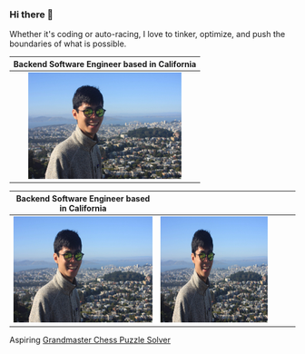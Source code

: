 ### Hi there 👋

<!--
**zhangj150/zhangj150** is a ✨ _special_ ✨ repository because its `README.md` (this file) appears on your GitHub profile.

Here are some ideas to get you started:

- 🔭 I’m currently working on ...
- 🌱 I’m currently learning ...
- 👯 I’m looking to collaborate on ...
- 🤔 I’m looking for help with ...
- 💬 Ask me about ...
- 📫 How to reach me: ...
- 😄 Pronouns: ...
- ⚡ Fun fact: ...
-->

Whether it's coding or auto-racing, I love to tinker, optimize, and push the boundaries of what is possible.

| Backend Software Engineer based in California |
|:--:|
| <img src="https://github.com/zhangj150/zhangj150/blob/master/picOfMETwinPeaks.JPG" width="270" height="187.5"/> |

| Backend Software Engineer based in California  |   |   |   |   |
|---|---|---|---|---|
|  <img src="https://github.com/zhangj150/zhangj150/blob/master/picOfMETwinPeaks.JPG" width="270" height="187.5"/> | <img src="https://github.com/zhangj150/zhangj150/blob/master/picOfMETwinPeaks.JPG" width="270" height="187.5"/>  |   |   |   |

Aspiring [Grandmaster Chess Puzzle Solver](https://lichess.org/@/zhangj150)


